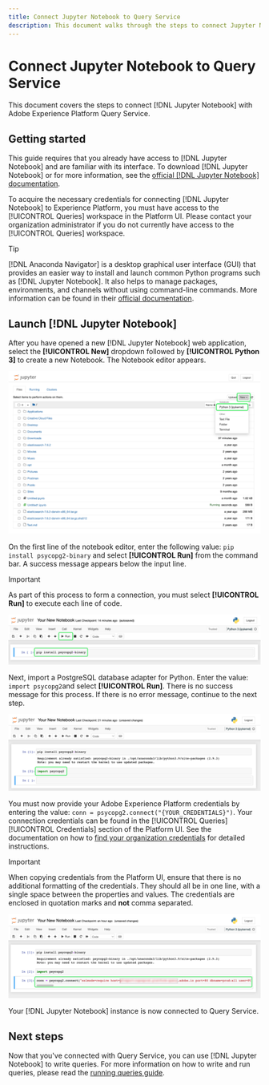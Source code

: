 ```yaml
---
title: Connect Jupyter Notebook to Query Service
description: This document walks through the steps to connect Jupyter Notebook with Adobe Experience Platform Query Service.
---
```

# Connect Jupyter Notebook to Query Service

This document covers the steps to connect [!DNL Jupyter Notebook] with Adobe Experience Platform Query Service.

## Getting started

This guide requires that you already have access to [!DNL Jupyter Notebook] and are familiar with its interface. To download [!DNL Jupyter Notebook] or for more information, see the [official [!DNL Jupyter Notebook] documentation](https://jupyter.org/).

To acquire the necessary credentials for connecting [!DNL Jupyter Notebook] to Experience Platform, you must have access to the [!UICONTROL Queries] workspace in the Platform UI. Please contact your organization administrator if you do not currently have access to the [!UICONTROL Queries] workspace.

>[!TIP]
>
>[!DNL Anaconda Navigator] is a desktop graphical user interface (GUI) that provides an easier way to install and launch common Python programs such as [!DNL Jupyter Notebook]. It also helps to manage packages, environments, and channels without using command-line commands. More information can be found in their [official documentation](https://docs.anaconda.com/anaconda/navigator/).

## Launch [!DNL Jupyter Notebook]

After you have opened a new [!DNL Jupyter Notebook] web application, select the **[!UICONTROL New]** dropdown followed by **[!UICONTROL Python 3]** to create a new Notebook. The Notebook editor appears.

![The Jupiter Notebook file tab with the New dropdown and Python 3 highlighted.](../images/clients/jupyter-notebook/new-notebook.png)

On the first line of the notebook editor, enter the following value: `pip install psycopg2-binary` and select **[!UICONTROL Run]** from the command bar. A success message appears below the input line. 

>[!IMPORTANT]
>
>As part of this process to form a connection, you must select **[!UICONTROL Run]** to execute each line of code.

![Image of the Notebook UI with the install libraries command highlighted.](../images/clients/jupyter-notebook/install-library.png)

Next, import a PostgreSQL database adapter for Python. Enter the value: `import psycopg2`and select **[!UICONTROL Run]**. There is no success message for this process. If there is no error message, continue to the next step. 

![Image of the Notebook UI with the import database driver code highlighted.](../images/clients/jupyter-notebook/import-dbdriver.png)

You must now provide your Adobe Experience Platform credentials by entering the value: `conn = psycopg2.connect("{YOUR_CREDENTIALS}")`. Your connection credentials can be found in the [!UICONTROL Queries] [!UICONTROL Credentials] section of the Platform UI. See the documentation on how to [find your organization credentials](../ui/credentials.md) for detailed instructions.

>[!IMPORTANT]
>
>When copying credentials from the Platform UI, ensure that there is no additional formatting of the credentials. They should all be in one line, with a single space between the properties and values. The credentials are enclosed in quotation marks and **not** comma separated.

![Image of the Notebook UI with the connection credentials highlighted.](../images/clients/jupyter-notebook/provide-credentials.png)

Your [!DNL Jupyter Notebook] instance is now connected to Query Service. 

## Next steps

Now that you've connected with Query Service, you can use [!DNL Jupyter Notebook] to write queries. For more information on how to write and run queries, please read the [running queries guide](../best-practices/writing-queries.md).
